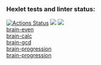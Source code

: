 ### Hexlet tests and linter status:
[![Actions Status](https://github.com/Dulybnis/frontend-project-lvl1/workflows/hexlet-check/badge.svg)](https://github.com/Dulybnis/frontend-project-lvl1/actions)
<a href="https://codeclimate.com/github/Dulybnis/frontend-project-lvl1/maintainability"><img src="https://api.codeclimate.com/v1/badges/df458f96d860a77ee0c4/maintainability" /></a>
<a href="https://codeclimate.com/github/Dulybnis/frontend-project-lvl1/test_coverage"><img src="https://api.codeclimate.com/v1/badges/df458f96d860a77ee0c4/test_coverage" /></a><br>
<a href="https://asciinema.org/a/nZxP0LeVtfQ2ZurV8x8II3ziw">brain-even</a><br>
<a href="https://asciinema.org/a/mWcmLig5BCd5OznxwadHUjQuA">brain-calc</a><br>
<a href="https://asciinema.org/a/g0Rk7kMuzR5w0IzpUU3xRa2JG">brain-gcd</a><br>
<a href="https://asciinema.org/a/s90Vzcdbp6hHivWeV2SK5yMKU">brain-progression</a><br>
<a href="https://asciinema.org/a/hWIgVLyGDHnriWMaHFL8SwraQ">brain-progression</a>